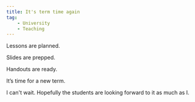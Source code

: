 ```yaml
---
title: It's term time again
tag:
    - University
    - Teaching
---
```


Lessons are planned.

Slides are prepped.

Handouts are ready.

It’s time for a new term.

I can't wait. Hopefully the students are looking forward to it as much as I.
